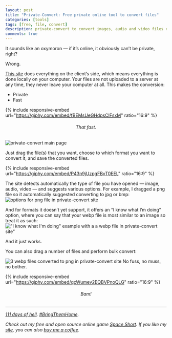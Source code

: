 ```yaml
---
layout: post
title: "Private-Convert: Free private online tool to convert files"
categories: [tools]
tags: [free, file, convert]
description: private-convert to convert images, audio and video files online quickly and privately
comments: true
---
```


It sounds like an oxymoron — if it’s online, it obviously can’t be private, right?

Wrong.

[This site](https://matan-h.com/private-convert/) does everything on the client’s side, which means everything is done locally on your computer. Your files are not uploaded to a server at any time, they never leave your computer at all. This makes the conversion:

- Private
- Fast

{% include responsive-embed url="https://giphy.com/embed/fBEMsUeGHdpsClFsxM" ratio="16:9" %}

<h6 style="text-align: center;">That fast.</h6>

![private-convert main page](/assets/images/2024-07-26-private-convert/private-convert-1-upscaled.png)

<!--more-->

Just drag the file(s) that you want, choose to which format you want to convert it, and save the converted files.

{% include responsive-embed url="https://giphy.com/embed/P43n9jUzpgFBvT0EEL" ratio="16:9" %}

The site detects automatically the type of file you have opened — image, audio, video — and suggests various options. For example, I dragged a png file so it automatically suggested converting to jpg or bmp:
![options for png file in private-convert site](/assets/images/2024-07-26-private-convert/private-convert-2-upscaled.png)

And for formats it doesn’t yet support, it offers an “I know what I’m doing” option, where you can say that your webp file is most similar to an image so treat it as such:
!["I know what I'm doing" example with a a webp file in private-convert site"](/assets/images/2024-07-26-private-convert/private-convert-3-upscaled.png)

And it just works.

You can also drag a number of files and perform bulk convert:

![3 webp files converted to png in private-convert site](/assets/images/2024-07-26-private-convert/private-convert-4-upscaled.png)
No fuss, no muss, no bother.

{% include responsive-embed url="https://giphy.com/embed/qcWumev2EQBVPnoQLG" ratio="16:9" %}

<h6 style="text-align: center;">Bam!</h6>
<hr>

[_111 days of hell_](https://stories.bringthemhomenow.net/)_._ [_#BringThemHome_](https://www.facebook.com/bringhomenow/)_._

_Check out my free and open source online game_ [_Space Short_](https://danielle-honig.com/space-short)_. If you like my_ [_site_](https://danielle-honig.com/)_, you can also_ [_buy me a coffee_](https://www.buymeacoffee.com/369wkrttu6)_._

